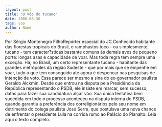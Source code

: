 ```yaml
---
layout: post
title: "O vôo do tucano"
date: 2006-08-30
tags: voo
author: None
---
```

Por Sérgio Montenegro FilhoRepórter especial do JC
Conhecido habitante das florestas tropicais do Brasil, o ramphastos toco -&shy; ou simplesmente, tucano - tem caracter?sticas bastante comuns às demais aves de pequeno porte: longas asas e capacidade de voar. Mas toda regra tem sempre uma exceção. Há, no Brasil, um certo representante tucano - habitante das grandes metrópoles da região Sudeste - que por mais que se empenhe em voar, tudo o que tem conseguido até agora é despencar nas pesquisas de intenção de voto.
Essa parece ser mesmo a sina do ex-governador paulista Geraldo Alckmin. Desde que entrou na disputa pela Presidência da República representando o PSDB, ele insiste em marcar, sem sucesso, datas para fazer sua candidatura alçar vôo. Sua única tentativa bem sucedida em todo o processo aconteceu na disputa interna do PSDB, quando garantiu a preferência dos correligionários pelo seu nome em detrimento do colega paulista José Serra, que postulava uma nova chance de enfrentar o presidente Lula na corrida rumo ao Palácio do Planalto.
Leia aqui o texto completo. 